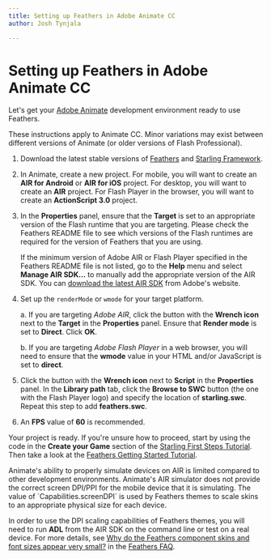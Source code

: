```yaml
---
title: Setting up Feathers in Adobe Animate CC  
author: Josh Tynjala

---
```

# Setting up Feathers in Adobe Animate CC

Let's get your [Adobe Animate](https://www.adobe.com/products/animate.html) development environment ready to use Feathers.

<aside class="info">These instructions apply to Animate CC. Minor variations may exist between different versions of Animate (or older versions of Flash Professional).</aside>

1. Download the latest stable versions of [Feathers](http://feathersui.com/download/) and [Starling Framework](http://gamua.com/starling/download/).

2. In Animate, create a new project. For mobile, you will want to create an **AIR for Android** or **AIR for iOS** project. For desktop, you will want to create an **AIR** project. For Flash Player in the browser, you will want to create an **ActionScript 3.0** project.

3. In the **Properties** panel, ensure that the **Target** is set to an appropriate version of the Flash runtime that you are targeting. Please check the Feathers README file to see which versions of the Flash runtimes are required for the version of Feathers that you are using.

	If the minimum version of Adobe AIR or Flash Player specified in the Feathers README file is not listed, go to the **Help** menu and select **Manage AIR SDK…** to manually add the appropriate version of the AIR SDK. You can [download the latest AIR SDK](http://www.adobe.com/devnet/air/air-sdk-download.html) from Adobe's website.

4. Set up the `renderMode` or `wmode` for your target platform.

	a. If you are targeting *Adobe AIR*, click the button with the **Wrench icon** next to the **Target** in the **Properties** panel. Ensure that **Render mode** is set to **Direct**. Click **OK**.

	b. If you are targeting *Adobe Flash Player* in a web browser, you will need to ensure that the **wmode** value in your HTML and/or JavaScript is set to **direct**.

5. Click the button with the **Wrench icon** next to **Script** in the **Properties** panel. In the **Library path** tab, click the **Browse to SWC** button (the one with the Flash Player logo) and specify the location of **starling.swc**. Repeat this step to add **feathers.swc**.

6. An **FPS** value of **60** is recommended.

Your project is ready. If you're unsure how to proceed, start by using the code in the **Create your Game** section of the [Starling First Steps Tutorial](http://gamua.com/starling/first-steps/). Then take a look at the [Feathers Getting Started Tutorial](getting-started.html).

<aside class="warn">Animate's ability to properly simulate devices on AIR is limited compared to other development environments. Animate's AIR simulator does not provide the correct screen DPI/PPI for the mobile device that it is simulating. The value of `Capabilities.screenDPI` is used by Feathers themes to scale skins to an appropriate physical size for each device.

In order to use the DPI scaling capabilities of Feathers themes, you will need to run **ADL** from the AIR SDK on the command line or test on a real device. For more details, see [Why do the Feathers component skins and font sizes appear very small?](faq/display-density.html) in the [Feathers FAQ](faq/index.html).</aside>